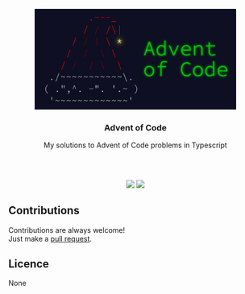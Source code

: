 <p align="center">
<img src="images/logo.jpg" height="200px" width="400px"/>
<br/>
<h3 align="center">Advent of Code</h3>
<p align="center">My solutions to Advent of Code problems in Typescript</p>
<h2></h2>
</p>
<br />

<p align="center">
<a href="../../issues"><img src="https://img.shields.io/github/issues/aminbeigi/adventofcode.svg?style=flat-square" /></a>
<a href="../../pulls"><img src="https://img.shields.io/github/issues-pr/aminbeigi/adventofcode.svg?style=flat-square" /></a>
</p>

## Contributions
Contributions are always welcome!  
Just make a [pull request](../../pulls).

## Licence
None
